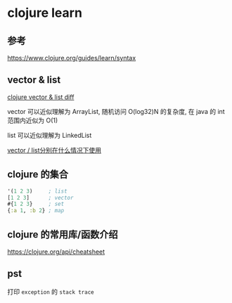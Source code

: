 # clojure learn

## 参考

https://www.clojure.org/guides/learn/syntax

## vector & list

[clojure vector & list diff](https://stackoverflow.com/questions/11504236/as-a-data-container-what-are-the-main-differences-between-vector-and-list)

vector 可以近似理解为 ArrayList, 随机访问 O(log32)N 的复杂度, 在 java 的 int 范围内近似为 O(1)

list 可以近似理解为 LinkedList

[vector /  list分别在什么情况下使用](https://stackoverflow.com/questions/1147975/in-clojure-when-should-i-use-a-vector-over-a-list-and-the-other-way-around)

## clojure 的集合

```clojure
'(1 2 3)     ; list
[1 2 3]      ; vector
#{1 2 3}     ; set
{:a 1, :b 2} ; map
```

## clojure 的常用库/函数介绍

https://clojure.org/api/cheatsheet

## pst

打印 `exception` 的 `stack trace`






